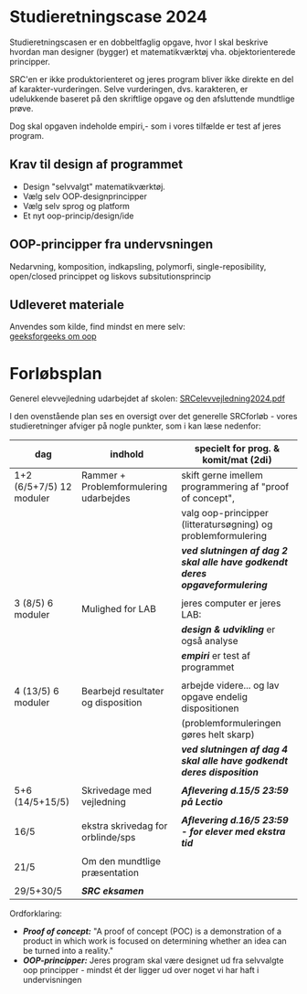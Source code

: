 # Studieretningscase 2024

Studieretningscasen er en dobbeltfaglig opgave, hvor I skal beskrive hvordan man designer (bygger) et matematikværktøj vha. objektorienterede principper.  

SRC'en er ikke produktorienteret og jeres program bliver ikke direkte en del af karakter-vurderingen.
Selve vurderingen, dvs. karakteren, er udelukkende baseret på den skriftlige opgave og den afsluttende mundtlige prøve.  

Dog skal opgaven indeholde empiri,- som i vores tilfælde er test af jeres program.      


## Krav til design af programmet

- Design "selvvalgt" matematikværktøj.     
- Vælg selv OOP-designprincipper
- Vælg selv sprog og platform 
- Et nyt oop-princip/design/ide

## OOP-principper fra undervsningen
Nedarvning, komposition, indkapsling, polymorfi, single-reposibility, open/closed princippet og liskovs subsitutionsprincip

## Udleveret materiale

Anvendes som kilde, find mindst en mere selv:   
[geeksforgeeks om oop](https://www.geeksforgeeks.org/best-practices-of-object-oriented-programming-oop/)

# Forløbsplan

Generel elevvejledning udarbejdet af skolen:
[SRCelevvejledning2024.pdf](SRCelevvejledning2024.pdf)

I den ovenstående plan ses en oversigt over det generelle SRCforløb - vores studieretninger afviger på nogle punkter, som i kan læse nedenfor:

| dag                      | indhold                                | specielt for prog. & komit/mat (2di)                                          |
|--------------------------|----------------------------------------|-------------------------------------------------------------------------------|
| 1+2 (6/5+7/5) 12 moduler | Rammer + Problemformulering udarbejdes | skift gerne imellem programmering af "proof of concept",                      |
|                          |                                        | valg oop-principper (litteratursøgning) og problemformulering                 |
|                          |                                        | ***ved slutningen af dag 2 skal alle have godkendt deres opgaveformulering*** |
|                          |                                        |                                                                               |
| 3 (8/5) 6 moduler        | Mulighed for LAB                       | jeres computer er jeres LAB:                                                  |   
|                          |                                        | ***design & udvikling*** er også analyse                                      |
|                          |                                        | ***empiri*** er test af programmet                                            |
|                          |                                        |                                                                               |
| 4 (13/5) 6 moduler       | Bearbejd resultater og disposition     | arbejde videre... og lav opgave endelig dispositionen                         | 
|                          |                                        | (problemformuleringen gøres helt skarp)                                       |
|                          |                                        | ***ved slutningen af dag 4 skal alle have godkendt deres disposition***       |
|                          |                                        |                                                                               |
| 5+6 (14/5+15/5)          | Skrivedage med vejledning              | ***Aflevering d.15/5 23:59 på Lectio***                                       |
|                          |                                        |                                                                               |
| 16/5                     | ekstra skrivedag for orblinde/sps      |***Aflevering d.16/5 23:59 - for elever med ekstra tid***                      |
|                          |                                        |                                                                               |
| 21/5                     | Om den mundtlige præsentation          |                                                                               |
|                          |                                        |                                                                               |
| 29/5+30/5                | ***SRC eksamen***                      |                                                                               | 

Ordforklaring:
- ***Proof of concept:*** "A proof of concept (POC) is a demonstration of a product in which work is focused on determining whether an idea can be turned into a reality."
- ***OOP-principper:*** Jeres program skal være designet ud fra selvvalgte oop principper - mindst ét der ligger ud over noget vi har haft i undervisningen 

